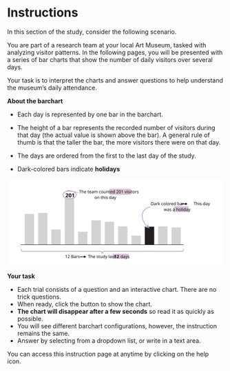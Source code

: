 # Instructions 

In this section of the study, consider the following scenario. 

<div class="hover-box">
You are part of a research team at your local Art Museum, tasked with analyzing visitor patterns.
In the following pages, you will be presented with a series of bar charts that show the number of daily visitors over several days.

Your task is to interpret the charts and answer questions to help understand the museum’s daily attendance. 
</div>


<!-- -------------------------------------------- -->
<div class="highlight-box">
<b> About the barchart </b>
</div>

- Each day is represented by one bar in the barchart.

- The height of a bar represents the recorded number of visitors during that day (the actual value is shown above the bar). A general rule of thumb is that the taller the bar, the more visitors there were on that day.

- The days are ordered from the first to the last day of the study.

- Dark-colored bars indicate **holidays**

![Image of a barchart used in this stud](en/intro-bar-bar.svg)

<!-- -------------------------------------------- -->
<div class="highlight-box">
<b> Your task </b>
</div>

- Each trial consists of a question and an interactive chart. There are no trick questions.
- When ready, click the button to show the chart.
- **The chart will disappear after a few seconds** so read it as quickly as possible. 
- You will see different barchart configurations, however, the instruction remains the same.
- Answer by selecting from a dropdown list, or write in a text area.

<!-- ![Image of a barchart used in this stud](en/intro-bar-task.svg) -->

You can access this instruction page at anytime by clicking on the help icon.
<!-- // TODO: add help icon and indicate where it is -->